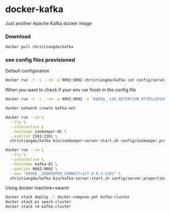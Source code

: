 # docker-kafka
Just another Apache Kafka docker image

### Download
```bash
docker pull christiangda/kafka
```

### see config files provisioned

Default configuration
```bash
docker run -t -i --rm -p 9092:9092 christiangda/kafka cat config/server.properties
```

When you want to check if your env var finish in the config file
```bash
docker run -t -i --rm -p 9092:9092 -e "KAFKA__LOG_RETENTION_BYTES=20148" christiangda/kafka cat config/server.properties
```

```bash
docker network create kafka-net

docker run --rm \
  --tty \
  --interactive \
  --hostname zookeeper-01 \
  --publish 2181:2181 \
  christiangda/kafka bin/zookeeper-server-start.sh config/zookeeper.properties
```
```bash
docker run --rm \
  --tty \
  --interactive \
  --hostname kafka-01 \
  --publish 9092:9092 \
  --env "KAFKA__ZOOKEEPER_CONNECT=127.0.0.1:2181" \
  christiangda/kafka bin/kafka-server-start.sh config/server.properties
```

Using docker machine+swarm
```bash
docker stack deploy -c docker-compose.yml kafka-cluster
docker stack ps spark-cluster
docker stack rm kafka-cluster
```

